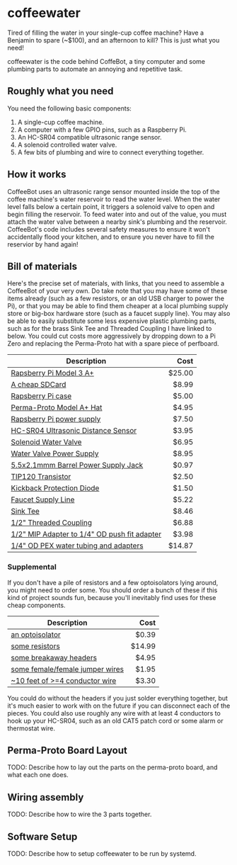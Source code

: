 # coffeewater
Tired of filling the water in your single-cup coffee machine?  Have a Benjamin to spare (~$100), and an afternoon to kill?  This is just what you need!

coffeewater is the code behind CoffeBot, a tiny computer and some plumbing parts to automate an annoying and repetitive task.

## Roughly what you need

You need the following basic components:

1. A single-cup coffee machine.
1. A computer with a few GPIO pins, such as a Raspberry Pi.
1. An HC-SR04 compatible ultrasonic range sensor.
1. A solenoid controlled water valve.
1. A few bits of plumbing and wire to connect everything together.

## How it works

CoffeeBot uses an ultrasonic range sensor mounted inside the top of the coffee machine's water reservoir to read the water level.  When the water level falls below a certain point, it triggers a solenoid valve to open and begin filling the reservoir.  To feed water into and out of the value, you must attach the water valve between a nearby sink's plumbing and the reservoir.  CoffeeBot's code includes several safety measures to ensure it won't accidentally flood your kitchen, and to ensure you never have to fill the reservior by hand again!

## Bill of materials

Here's the precise set of materials, with links, that you need to assemble a CoffeeBot of your very own.  Do take note that you may have some of these items already (such as a few resistors, or an old USB charger to power the Pi), or that you may be able to find them cheaper at a local plumbing supply store or big-box hardware store (such as a faucet supply line).  You may also be able to easily substitute some less expensive plastic plumbing parts, such as for the brass Sink Tee and Threaded Coupling I have linked to below.  You could cut costs more aggressively by dropping down to a Pi Zero and replacing the Perma-Proto hat with a spare piece of perfboard.

| Description                                                                 |   Cost |
| --------------------------------------------------------------------------- | ------:|
| [Rapsberry Pi Model 3 A+](https://www.adafruit.com/product/4027)            | $25.00 |
| [A cheap SDCard](https://smile.amazon.com/gp/product/B079GTYCW4)            |  $8.99 |
| [Rapsberry Pi case](https://www.adafruit.com/product/2361)                  |  $5.00 |
| [Perma-Proto Model A+ Hat](https://www.adafruit.com/product/2310)           |  $4.95 |
| [Rapsberry Pi power supply](https://www.adafruit.com/product/1995)          |  $7.50 |
| [HC-SR04 Ultrasonic Distance Sensor](https://www.adafruit.com/product/4007) |  $3.95 |
| [Solenoid Water Valve](https://www.adafruit.com/product/997)                |  $6.95 |
| [Water Valve Power Supply](https://www.adafruit.com/product/798)            |  $8.95 |
| [5.5x2.1mmm Barrel Power Supply Jack](https://www.digikey.com/product-detail/en/tensility-international-corp/54-00133/839-1516-ND/9685442)            |  $0.97 |
| [TIP120 Transistor](https://www.adafruit.com/product/976)                   |  $2.50 |
| [Kickback Protection Diode](https://www.adafruit.com/product/755)           |  $1.50 |
| [Faucet Supply Line](https://www.lowes.com/pd/Homewerks-Worldwide-3-8-in-Compression-12-in-Braided-Stainless-Steel-Faucet-Supply-Line/1000011602)               |  $5.22 |
| [Sink Tee](https://www.lowes.com/pd/B-K-3-8-in-Compression-Tee-Adapter-Fitting/1000505459)                                                                      |  $8.46 |
| [1/2" Threaded Coupling](https://www.lowes.com/pd/B-K-1-2-in-Threaded-Coupling-Fitting/1000505577)                                                              |  $6.88 |
| [1/2" MIP Adapter to 1/4" OD push fit adapter](https://www.lowes.com/pd/SharkBite-1-4-in-Push-to-Connect-x-1-2-in-Mip-dia-Male-Adapter-Push-Fitting/1000192601) |  $3.98 |
| [1/4" OD PEX water tubing and adapters](https://smile.amazon.com/gp/product/B07CRMDDYG)                                                                         | $14.87 |

### Supplemental

If you don't have a pile of resistors and a few optoisolators lying around, you might need to order some.  You should order a bunch of these if this kind of project sounds fun, because you'll inevitably find uses for these cheap components.

| Description        | Cost           |
| ------------- |-------------:|
| [an optoisolator](https://www.digikey.com/product-detail/en/taiwan-semiconductor-corporation/TPC817C-C9G/TPC817CC9G-ND/7359670) |  $0.39 |
| [some resistors](https://smile.amazon.com/Resistor-Assorted-Resistors-Assortment-Experiments/dp/B07L851T3V)                     | $14.99 |
| [some breakaway headers](https://www.adafruit.com/product/392)                                                                  |  $4.95 |
| [some female/female jumper wires](https://www.adafruit.com/product/1950)                                                        |  $1.95 |
| [~10 feet of >=4 conductor wire](https://www.lowes.com/pd/Southwire-18-4-Jacketed-Sprinkler-Wire-By-the-Foot/50142294)          |  $3.30 |

You could do without the headers if you just solder everything together, but it's much easier to work with on the future if you can disconnect each of the pieces.  You could also use roughly any wire with at least 4 conductors to hook up your HC-SR04, such as an old CAT5 patch cord or some alarm or thermostat wire.

## Perma-Proto Board Layout

TODO: Describe how to lay out the parts on the perma-proto board, and what each one does.

## Wiring assembly

TODO: Describe how to wire the 3 parts together.

## Software Setup

TODO: Describe how to setup coffeewater to be run by systemd.
